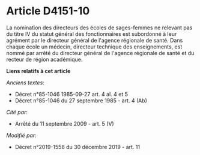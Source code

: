 # Article D4151-10

La nomination des directeurs des écoles de sages-femmes ne relevant pas du titre IV du statut général des fonctionnaires est
subordonné à leur agrément par le directeur général de l'agence régionale de santé. Dans chaque école un médecin, directeur
technique des enseignements, est nommé par arrêté du directeur général de l'agence régionale de santé et du recteur de région
académique.

**Liens relatifs à cet article**

_Anciens textes_:

  - Décret n°85-1046 1985-09-27 art. 4 al. 4 et 5
  - Décret n°85-1046 du 27 septembre 1985 - art. 4 (Ab)

_Cité par_:

  - Arrêté du 11 septembre 2009 - art. 5 (V)

_Modifié par_:

  - Décret n°2019-1558 du 30 décembre 2019 - art. 11
